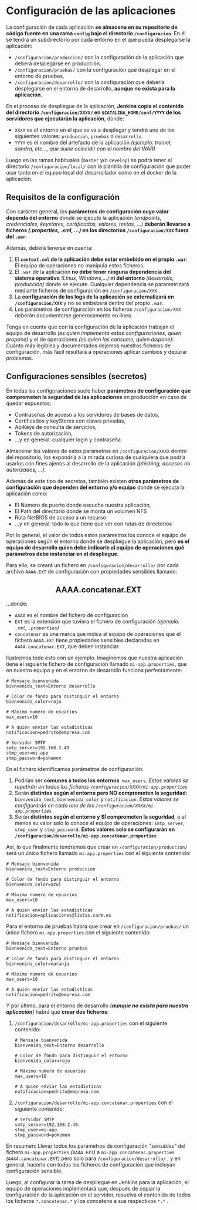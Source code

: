 # Configuración de las aplicaciones

La configuración de cada aplicación **se almacena en su repositorio de código fuente en una rama ```config``` bajo el directorio ```/configuracion```**. En él se tendrá un subdirectorio por cada entorno en el que pueda desplegarse la aplicación:

* ```/configuracion/produccion/``` con la configuración de la aplicación que deberá desplegarse en producción,
* ```/configuracion/pruebas/``` con la configuración que desplegar en el entorno de pruebas,
* ```/configuracion/desarrollo/``` con la configuración que debería desplegarse en el entorno de desarrollo, **aunque no exista para la aplicación**. 

En el proceso de despliegue de la aplicación, **Jenkins copia el contenido del directorio ```/configuracion/XXXX/``` en ```$CATALINA_HOME/conf/YYYY``` de los servidores que ejecutarán la aplicación**, donde:

* ```XXXX``` es el entorno en el que se va a desplegar y tendrá uno de los siguientes valores: ```produccion```, ```pruebas``` o ```desarrollo```.
*  ```YYYY``` es el nombre del artefacto de la aplicación *(ejemplo: tramel, sandra, etc..., que suele coincidir con el nombre del WAR)*

Luego en las ramas habituales (```master``` y/o ```develop```) se podrá tener el directorio ```/configuracion/local/``` con la plantilla de configuración que poder usar tanto en el equipo local del desarrollador como en el docker de la aplicación.


## Requisitos de la configuración

Con carácter general,  los **parámetros de configuración cuyo valor dependa del entorno** donde se ejecute la aplicación *(endpoints, credenciales, keystores, certificados, valores, textos, ...)* **deberán llevarse a ficheros *(.properties, .xml, ...)* en los directorios  ```/configuracion/XXX``` fuera del ```.war```**.

Además, deberá tenerse en cuenta:

1. El  **```context.xml``` de la aplicación debe estar embebido en el propio ```.war```**: El equipo de operaciones no manipula estos ficheros.
2. El ```.war``` de la aplicación **no debe tener ninguna dependencia del sistema operativo** *(Linux, Windows,...)* **ni del entorno** *(desarrollo, producción)* donde se ejecute. Cualquier dependencia se parametrizará mediante ficheros de configuración en ```/configuracion/XXX``` .
3. La **configuración de los logs de la aplicación se externalizará en ```/configuracion/XXX```** y no se embeberá dentro del propio  ```.war```.
4. Los parámetros de configuración en los ficheros  ```/configuracion/XXX``` deberán documentarse generosamente en línea.

Tenga en cuenta que con la configuración de la aplicación trabajan el equipo de desarrollo *(es quien implementa estas configuraciones, quien propone)* y el de operaciones *(es quien las consume, quien dispone)*: Cuánto más legibles  y documentados dejemos nuestros ficheros de configuración, más fácil resultará a operaciones aplicar cambios y depurar problemas.

## Configuraciones sensibles (secretos)

En todas las configuraciones suele haber **parámetros de configuración que comprometen la seguridad de las aplicaciones** en producción en caso de quedar expuestos: 

* Contraseñas de acceso a los servidores de bases de datos,
* Certificados y keyStores con claves privadas,
* ApiKeys de consulta de servicios,
* Tokens de autorización,
* ...y en general: cualquier login y contraseña

Almacenar los valores de estos parámetros en ```/configuracion/XXXX``` dentro del repositorio, los expondría a la mirada curiosa de cualquiera que podría usarlos con fines ajenos al desarrollo de la aplicación *(phishing, accesos no autorizados, ...)*.

Además de este tipo de secretos, también existen **otros parámetros de configuración que dependen del entorno y/o equipo** donde se ejecuta la aplicación como:

* El Número de puerto donde escucha nuestra aplicación,
* El Path del directorio donde se monta un volumen NFS
* Ruta NetBIOS de acceso a un recurso
* ...y en general: todo lo que tiene que ver con rutas de directorios

Por lo general, el valor de todos estos parámetros los conoce el equipo de operaciones según el entorno donde se despliegue la aplicación, pero **es el equipo de desarrollo quien debe indicarle al equipo de operaciones qué parámetros debe instanciar en el despliegue**. 

Para ello, se creará un fichero en ```/configuracion/desarrollo/``` por cada archivo ```AAAA.EXT``` de configuración con propiedades sensibles llamado:

<h2 style="text-align: center"<code>AAAA.concatenar.EXT</code></h2>

...donde:

* ```AAAA``` es el nombre del fichero de configuración
* ```EXT``` es la extensión que tuviera el fichero de configuración *(ejemplo. ```.xml```, ```.properties```)*
* ```concatenar``` es una marca que indica al equipo de operaciones que el fichero  ```AAAA.EXT``` tiene propiedades sensibles declaradas en ```AAAA.concatenar.EXT```, que deben instanciar.


Ilustremos todo esto con un ejemplo. Imaginemos que nuestra aplicación tiene el siguiente fichero de configuración llamado  ```mi-app.properties```, que en nuestro equipo y en el entorno de desarrollo funciona perfectamente:

```
# Mensaje bienvenida
bienvenida_text=Entorno desarrollo

# Color de fondo para distinguir el entorno
bienvenida_color=rojo

# Máximo numero de usuarios
max_users=10

# A quien enviar las estadisticas
notificacion=pedrito@empresa.com

# Servidor SMTP
smtp_server=192.168.2.40
stmp_user=mi-app
stmp_password=pokemon
```

En el fichero identificamos parámetros de configuración: 

1. Podrían ser  **comunes a todos los entornos**: ```max_users```.  *Estos valores se repetirán en todos los ficheros ```/configuracion/XXXX/mi-app.properties```*
2. Serán **distintos según el entorno pero NO comprometen la seguridad**: ```bienvenida_text```, ```bienvenida_color``` y ```notificacion```. *Estos valores se configurarán en cada uno de los ```/configuracion/XXXX/mi-app.properties```*
3. Serán **distintos según el entorno y SÍ comprometen la seguridad**, o al menos su valor solo lo conoce el equipo de operaciones: ```smtp_server```, ```stmp_user``` y ```stmp_password```. **Estos valores solo se configurarán en  ```/configuracion/desarrollo/mi-app.concatenar.properties```**

Así, lo que finalmente tendremos que crear en ```/configuracion/produccion/``` será un único fichero llamado ```mi-app.properties``` con el siguiente contenido:

```
# Mensaje bienvenida
bienvenida_text=Entorno produccion

# Color de fondo para distinguir el entorno
bienvenida_color=azul

# Máximo numero de usuarios
max_users=10

# A quien enviar las estadisticas
notificacion=aplicaciones@listas.carm.es
```

Para el entorno de pruebas habrá que crear en ```/configuracion/pruebas/``` un único fichero ```mi-app.properties``` con el siguiente contenido:

```
# Mensaje bienvenida
bienvenida_text=Entorno pruebas

# Color de fondo para distinguir el entorno
bienvenida_color=naranja

# Máximo numero de usuarios
max_users=10

# A quien enviar las estadisticas
notificacion=pedrito@empresa.com
```

Y por último, para el entorno de desarrollo *(**aunque no exista para nuestra aplicación**)* habrá que **crear dos ficheros**:

1. ```/configuracion/desarrollo/mi-app.properties``` con el siguiente contenido:

	```
	# Mensaje bienvenida
	bienvenida_text=Entorno desarrollo
	
	# Color de fondo para distinguir el entorno
	bienvenida_color=rojo
	
	# Máximo numero de usuarios
	max_users=10
	
	# A quien enviar las estadisticas
	notificacion=pedrito@empresa.com
	```

2. ```/configuracion/desarrollo/mi-app.concatenar.properties``` con el siguiente contenido:

	```
	# Servidor SMTP
	smtp_server=192.168.2.40
	stmp_user=mi-app
	stmp_password=pokemon
	```

En resumen: Llevar todos los parámetros de configuración *"sensibles"* del fichero  ```mi-app.properties```  *(```AAAA.EXT```)*  a  ```mi-app.concatenar.properties```  *(```AAAA.concatenar.EXT```)* pero solo para ```/configuracion/desarrollo/``` , y en general, hacerlo con todos los ficheros de configuración que incluyan configuración sensible.


Luego, al configurar la tarea de despliegue en Jenkins para la aplicación, el equipo de operaciones implementará que, después de copiar la configuración de la aplicación en el servidor, resuelva el contenido de todos los ficheros ```*.concatenar.*``` y los concatene a sus respectivos ```*.*``` .
